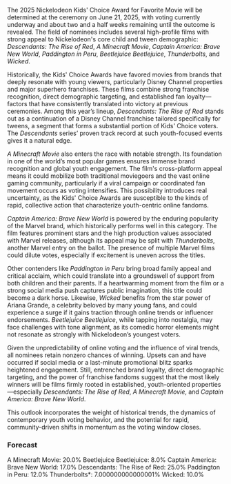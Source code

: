 The 2025 Nickelodeon Kids' Choice Award for Favorite Movie will be determined at the ceremony on June 21, 2025, with voting currently underway and about two and a half weeks remaining until the outcome is revealed. The field of nominees includes several high-profile films with strong appeal to Nickelodeon's core child and tween demographic: *Descendants: The Rise of Red*, *A Minecraft Movie*, *Captain America: Brave New World*, *Paddington in Peru*, *Beetlejuice Beetlejuice*, *Thunderbolts*, and *Wicked*.

Historically, the Kids' Choice Awards have favored movies from brands that deeply resonate with young viewers, particularly Disney Channel properties and major superhero franchises. These films combine strong franchise recognition, direct demographic targeting, and established fan loyalty—factors that have consistently translated into victory at previous ceremonies. Among this year’s lineup, *Descendants: The Rise of Red* stands out as a continuation of a Disney Channel franchise tailored specifically for tweens, a segment that forms a substantial portion of Kids' Choice voters. The *Descendants* series’ proven track record at such youth-focused events gives it a natural edge.

*A Minecraft Movie* also enters the race with notable strength. Its foundation in one of the world’s most popular games ensures immense brand recognition and global youth engagement. The film's cross-platform appeal means it could mobilize both traditional moviegoers and the vast online gaming community, particularly if a viral campaign or coordinated fan movement occurs as voting intensifies. This possibility introduces real uncertainty, as the Kids' Choice Awards are susceptible to the kinds of rapid, collective action that characterize youth-centric online fandoms.

*Captain America: Brave New World* is powered by the enduring popularity of the Marvel brand, which historically performs well in this category. The film features prominent stars and the high production values associated with Marvel releases, although its appeal may be split with *Thunderbolts*, another Marvel entry on the ballot. The presence of multiple Marvel films could dilute votes, especially if excitement is uneven across the titles.

Other contenders like *Paddington in Peru* bring broad family appeal and critical acclaim, which could translate into a groundswell of support from both children and their parents. If a heartwarming moment from the film or a strong social media push captures public imagination, this title could become a dark horse. Likewise, *Wicked* benefits from the star power of Ariana Grande, a celebrity beloved by many young fans, and could experience a surge if it gains traction through online trends or influencer endorsements. *Beetlejuice Beetlejuice*, while tapping into nostalgia, may face challenges with tone alignment, as its comedic horror elements might not resonate as strongly with Nickelodeon’s youngest voters.

Given the unpredictability of online voting and the influence of viral trends, all nominees retain nonzero chances of winning. Upsets can and have occurred if social media or a last-minute promotional blitz sparks heightened engagement. Still, entrenched brand loyalty, direct demographic targeting, and the power of franchise fandoms suggest that the most likely winners will be films firmly rooted in established, youth-oriented properties—especially *Descendants: The Rise of Red*, *A Minecraft Movie*, and *Captain America: Brave New World*.

This outlook incorporates the weight of historical trends, the dynamics of contemporary youth voting behavior, and the potential for rapid, community-driven shifts in momentum as the voting window closes.

### Forecast

A Minecraft Movie: 20.0%
Beetlejuice Beetlejuice: 8.0%
Captain America: Brave New World: 17.0%
Descendants: The Rise of Red: 25.0%
Paddington in Peru: 12.0%
Thunderbolts*: 7.000000000000001%
Wicked: 10.0%